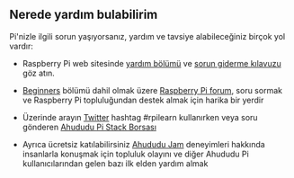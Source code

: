 ## Nerede yardım bulabilirim

Pi'nizle ilgili sorun yaşıyorsanız, yardım ve tavsiye alabileceğiniz birçok yol vardır:

+ Raspberry Pi web sitesinde [yardım bölümü](https://www.raspberrypi.org/help/) ve [sorun giderme kılavuzu](https://www.raspberrypi.org/learning/troubleshooting-guide/) göz atın.

+ [Beginners](https://www.raspberrypi.org/forums/viewforum.php?f=91) bölümü dahil olmak üzere [Raspberry Pi forum](https://www.raspberrypi.org/forums), soru sormak ve Raspberry Pi topluluğundan destek almak için harika bir yerdir

+ Üzerinde arayın [Twitter](https://twitter.com) hashtag #rpilearn kullanırken veya soru gönderen [Ahududu Pi Stack Borsası](https://raspberrypi.stackexchange.com/)

+ Ayrıca ücretsiz katılabilirsiniz [Ahududu Jam](https://rpf.io/jam) deneyimleri hakkında insanlarla konuşmak için topluluk olayını ve diğer Ahududu Pi kullanıcılarından gelen bazı ilk elden yardım almak